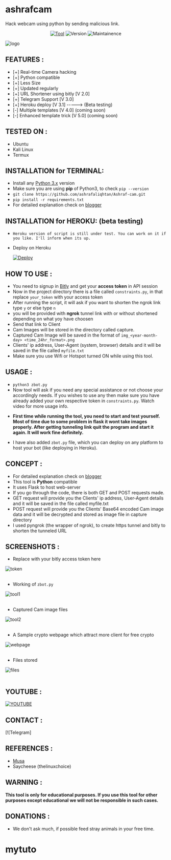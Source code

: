 # ashrafcam
Hack webcam using python by sending malicious link.

<p align="center">
<a href="(https://github.com/ashrafaliqhtan/Ashraf-cam.git)"><img title="Tool" src="https://img.shields.io/badge/Tool-ZCam-green.svg?style=for-the-badge"></a>
<a><img title="Version" src="https://img.shields.io/badge/Version-2.0-green.svg?style=for-the-badge"></a>
<a><img title="Maintainence" src="https://img.shields.io/badge/Maintenance-Yes-green.svg?style=for-the-badge"></a>
</p>

![logo](/Images/zcam_logo1.png)
  
## FEATURES :
* [+] Real-time Camera hacking
* [+] Python compatible
* [+] Less Size
* [+] Updated regularly
* [+] URL Shortener using bitly   [V 2.0]
* [+] Telegram Support  [V 3.0]
* [+] Heroku deploy [V 3.1]  -----> (Beta testing)
* [-] Multiple templates [V 4.0]        (coming soon)
* [-] Enhanced template trick [V 5.0]        (coming soon)

## TESTED ON :
* Ubuntu
* Kali Linux
* Termux

## INSTALLATION for TERMINAL:
* Install any [Python 3.x](https://docs.python-guide.org/starting/install3/linux/) version
* Make sure you are using **pip** of Python3, to check `pip --version`
* `git clone https://github.com/ashrafaliqhtan/Ashraf-cam.git`
* `pip install -r requirements.txt`
* For detailed explanation check on [blogger](https://zansecurity.blogspot.com/2022/02/the-first-python-compatible-camera.html)

## INSTALLATION for HEROKU: (beta testing)
* `Heroku version of script is still under test. You can work on it if you like. I'll inform when its up.`
* Deploy on Heroku

  [![Deploy](https://www.herokucdn.com/deploy/button.svg)](https://heroku.com/deploy?template=https://github.com/sankethj/z-cam)

## HOW TO USE :
- You need to signup in [Bitly](https://bitly.com/a/sign_up) and get your **access token** in API session
- Now in the project directory there is a file called `constraints.py`, in that replace `your_token` with your access token
- After running the script, it will ask if you want to shorten the ngrok link type `y` or else type `n`
- you will be provided with **ngrok** tunnel link with or without shortened depending on what yoy have choosen
- Send that link to Client 
- Cam Images will be stored in the directory called capture.
- Captured Cam Image will be saved in the format of `img_<year-month-day> <time_24hr_format>.png`
- Clients' ip address, User-Agent (system, browser) details and it will be saved in the file called `myfile.txt`
- Make sure you use Wifi or Hotspot turned ON while using this tool.

## USAGE :
* `python3 zbot.py`
* Now tool will ask if you need any special assistance or not choose your accordingly needs. If you wishes to use any then make sure you have already added your own respective token in `constraints.py`. Watch video for more usage info.
- **First time while running the tool, you need to start and test yourself. Most of time due to some problem in flask it wont take images properly. After getting tunneling link quit the program and start it again. It will work fine definitely.**
* I have also added `zbot.py` file, which you can deploy on any platform to host your bot (like deploying in Heroku).

## CONCEPT :
- For detailed explanation check on [blogger](https://zansecurity.blogspot.com/2022/02/the-first-python-compatible-camera.html)
- This tool is **Python** compatible
- It uses Flask to host web-server
- If you go through the code, there is both GET and POST requests made.
- GET request will provide you the Clients' ip address, User-Agent details and it will be saved in the file called myfile.txt
- POST request will provide you the Clients' Base64 encoded Cam image data and it will be decrypted and stored as image file in capture directory 
- I used pyngrok (the wrapper of ngrok), to create https tunnel and bitly to shorten the tunneled URL

## SCREENSHOTS :
* Replace with your bitly access token here 

![token](/Images/token1.jpg)
<br></br>
* Working of `zbot.py`

![tool1](/Images/tool1.png)
<br></br>
* Captured Cam image files

![tool2](/Images/tool2.png)
<br></br>
* A Sample crypto webpage which attract more client for free crypto

![webpage](/Images/webpage.png)
<br></br>
* Files stored

![files](/Images/final1.jpg) 
<br></br>

## YOUTUBE :

[![YOUTUBE](/Images/imageonline-co-logoadded.png)](https://youtube.com/@digital_Migrant?si=L6sypzL1eyPPr1XP)
## CONTACT :
[![Telegram]

## REFERENCES :
- [Musa](https://stackoverflow.com/users/1353011/musa) 
- Saycheese (thelinuxchoice)

## WARNING : 
**This tool is only for educational purposes. If you use this tool for other purposes except educational we will not be responsible in such cases.**

## DONATIONS :
- We don't ask much, if possible feed stray animals in your free time. 
# mytuto
